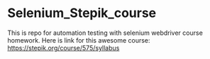 # Selenium_Stepik_course
This is repo for automation testing with selenium webdriver course homework.
Here is link for this awesome course: https://stepik.org/course/575/syllabus
